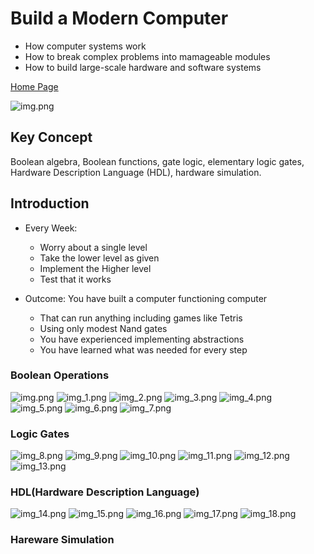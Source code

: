 # Build a Modern Computer 

* How computer systems work
* How to break complex problems into mamageable modules
* How to build large-scale hardware and software systems


[Home Page](https://www.nand2tetris.org/)

![img.png](img_0.png)

## Key Concept 
Boolean algebra, Boolean functions, gate logic, elementary logic gates, Hardware Description Language (HDL), hardware simulation.


## Introduction 
* Every Week:
    * Worry about a single level 
    * Take the lower level as given 
    * Implement the Higher level 
    * Test that it works
    
* Outcome: You have built a computer functioning computer
    *   That can run anything including games like Tetris
    *   Using only modest Nand gates
    *   You have experienced implementing abstractions
    *   You have learned what was needed for every step
    

### Boolean Operations

![img.png](img.png)
![img_1.png](img_1.png)
![img_2.png](img_2.png)
![img_3.png](img_3.png)
![img_4.png](img_4.png)
![img_5.png](img_5.png)
![img_6.png](img_6.png)
![img_7.png](img_7.png) 

### Logic Gates
![img_8.png](img_8.png)
![img_9.png](img_9.png)
![img_10.png](img_10.png)
![img_11.png](img_11.png)
![img_12.png](img_12.png)
![img_13.png](img_13.png)

### HDL(Hardware Description Language)
![img_14.png](img_14.png)
![img_15.png](img_15.png)
![img_16.png](img_16.png)
![img_17.png](img_17.png)
![img_18.png](img_18.png)


### Hareware Simulation 